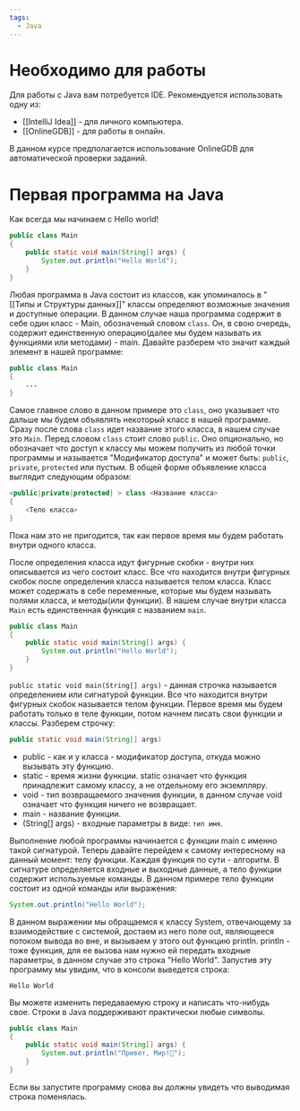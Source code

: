 ```yaml
---
tags:
  - Java
---
```

# Необходимо для работы
Для работы с Java вам потребуется IDE. Рекомендуется использовать одну из:
- [[IntelliJ Idea]] - для личного компьютера.
- [[OnlineGDB]] - для работы в онлайн.

В данном курсе предполагается использование OnlineGDB для автоматической проверки заданий.
# Первая программа на Java
Как всегда мы начинаем с Hello world!
```java
public class Main
{
	public static void main(String[] args) {
		System.out.println("Hello World");
	}
}
```

Любая программа в Java состоит из классов, как упоминалось в "[[Типы и Структуры данных]]" классы определяют возможные значения и доступные операции.
В данном случае наша программа содержит в себе один класс - Main, обозначеный словом `class`. Он, в свою очередь, содержит единственную операцию(далее мы будем называть их функциями или методами) - main.
Давайте разберем что значит каждый элемент в нашей программе:
```java
public class Main
{
	...
}
```
Самое главное слово в данном примере это `class`, оно указывает что дальше мы будем объявлять некоторый класс в нашей программе. Сразу после слова `class`  идет название этого класса, в нашем случае это `Main`. Перед словом `class` стоит слово `public`. Оно опционально, но обозначает что доступ к классу мы можем получить из любой точки программы и называется "Модификатор доступа" и может быть: `public`, `private`, `protected` или пустым. В общей форме объявление класса выглядит следующим образом:
```java
<public|private|protected| > class <Название класса>
{
	<Тело класса>
}
```
Пока нам это не пригодится, так как первое время мы будем работать внутри одного класса.

После определения класса идут фигурные скобки - внутри них описывается из чего состоит класс. Все что находится внутри фигурных скобок после определения класса называется телом класса.
Класс может содержать в себе переменные, которые мы будем называть полями класса, и методы(или функции).
В нашем случае внутри класса `Main` есть единственная функция с названием `main`.
```java
public class Main 
{
	public static void main(String[] args) {
		System.out.println("Hello World");
	}
}
```
`public static void main(String[] args)` - данная строчка называется определением или сигнатурой функции. Все что находится внутри фигурных скобок называется телом функции. Первое время мы будем работать только в теле функции, потом начнем писать свои функции и классы.
Разберем строчку:
```java
public static void main(String[] args)
```
- public - как и у класса - модификатор доступа, откуда можно вызывать эту функцию.
- static - время жизни функции. static означает что функция принадлежит самому классу, а не отдельному его экземпляру.
- void - тип возвращаемого значения функции, в данном случае void означает что функция ничего не возвращает.
- main - название функции. 
- (String[] args) - входные параметры в виде: `тип имя`.

Выполнение любой программы начинается с функции main с именно такой сигнатурой.
Теперь давайте перейдем к самому интересному на данный момент: телу функции.
Каждая функция по сути - алгоритм. В сигнатуре определяется входные и выходные данные, а тело функции содержит используемые команды.
В данном примере тело функции состоит из одной команды или выражения:
```java
System.out.println("Hello World");
```
В данном выражении мы обращаемся к классу System, отвечающему за взаимодействие с системой, достаем из него поле out, являющееся потоком вывода во вне, и вызываем у этого out функцию println. println - тоже функция, для ее вызова нам нужно ей передать входные параметры, в данном случае это строка "Hello World".
Запустив эту программу мы увидим, что в консоли выведется строка:
```
Hello World
```
Вы можете изменить передаваемую строку и написать что-нибудь свое. Строки в Java поддерживают практически любые символы.
```java
public class Main 
{
	public static void main(String[] args) {
		System.out.println("Привет, Мир!🤚️️️️️️");
	}
}
```
Если вы запустите программу снова вы должны увидеть что выводимая строка поменялась.